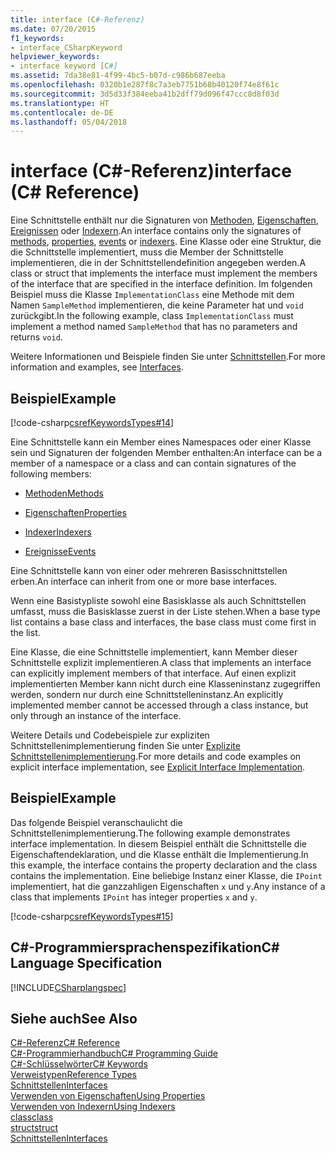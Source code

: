 ```yaml
---
title: interface (C#-Referenz)
ms.date: 07/20/2015
f1_keywords:
- interface_CSharpKeyword
helpviewer_keywords:
- interface keyword [C#]
ms.assetid: 7da38e81-4f99-4bc5-b07d-c986b687eeba
ms.openlocfilehash: 0320b1e287f8c7a3eb7751b68b40120f74e8f61c
ms.sourcegitcommit: 3d5d33f384eeba41b2dff79d096f47ccc8d8f03d
ms.translationtype: HT
ms.contentlocale: de-DE
ms.lasthandoff: 05/04/2018
---
```

# <a name="interface-c-reference"></a><span data-ttu-id="6f4fd-102">interface (C#-Referenz)</span><span class="sxs-lookup"><span data-stu-id="6f4fd-102">interface (C# Reference)</span></span>
<span data-ttu-id="6f4fd-103">Eine Schnittstelle enthält nur die Signaturen von [Methoden](../../../csharp/programming-guide/classes-and-structs/methods.md), [Eigenschaften](../../../csharp/programming-guide/classes-and-structs/properties.md), [Ereignissen](../../../csharp/programming-guide/events/index.md) oder [Indexern](../../../csharp/programming-guide/indexers/index.md).</span><span class="sxs-lookup"><span data-stu-id="6f4fd-103">An interface contains only the signatures of [methods](../../../csharp/programming-guide/classes-and-structs/methods.md), [properties](../../../csharp/programming-guide/classes-and-structs/properties.md), [events](../../../csharp/programming-guide/events/index.md) or [indexers](../../../csharp/programming-guide/indexers/index.md).</span></span> <span data-ttu-id="6f4fd-104">Eine Klasse oder eine Struktur, die die Schnittstelle implementiert, muss die Member der Schnittstelle implementieren, die in der Schnittstellendefinition angegeben werden.</span><span class="sxs-lookup"><span data-stu-id="6f4fd-104">A class or struct that implements the interface must implement the members of the interface that are specified in the interface definition.</span></span> <span data-ttu-id="6f4fd-105">Im folgenden Beispiel muss die Klasse `ImplementationClass` eine Methode mit dem Namen `SampleMethod` implementieren, die keine Parameter hat und `void` zurückgibt.</span><span class="sxs-lookup"><span data-stu-id="6f4fd-105">In the following example, class `ImplementationClass` must implement a method named `SampleMethod` that has no parameters and returns `void`.</span></span>  
  
 <span data-ttu-id="6f4fd-106">Weitere Informationen und Beispiele finden Sie unter [Schnittstellen](../../../csharp/programming-guide/interfaces/index.md).</span><span class="sxs-lookup"><span data-stu-id="6f4fd-106">For more information and examples, see [Interfaces](../../../csharp/programming-guide/interfaces/index.md).</span></span>  
  
## <a name="example"></a><span data-ttu-id="6f4fd-107">Beispiel</span><span class="sxs-lookup"><span data-stu-id="6f4fd-107">Example</span></span>  
 [!code-csharp[csrefKeywordsTypes#14](../../../csharp/language-reference/keywords/codesnippet/CSharp/interface_1.cs)]  
  
 <span data-ttu-id="6f4fd-108">Eine Schnittstelle kann ein Member eines Namespaces oder einer Klasse sein und Signaturen der folgenden Member enthalten:</span><span class="sxs-lookup"><span data-stu-id="6f4fd-108">An interface can be a member of a namespace or a class and can contain signatures of the following members:</span></span>  
  
-   [<span data-ttu-id="6f4fd-109">Methoden</span><span class="sxs-lookup"><span data-stu-id="6f4fd-109">Methods</span></span>](../../../csharp/programming-guide/classes-and-structs/methods.md)  
  
-   [<span data-ttu-id="6f4fd-110">Eigenschaften</span><span class="sxs-lookup"><span data-stu-id="6f4fd-110">Properties</span></span>](../../../csharp/programming-guide/classes-and-structs/using-properties.md)  
  
-   [<span data-ttu-id="6f4fd-111">Indexer</span><span class="sxs-lookup"><span data-stu-id="6f4fd-111">Indexers</span></span>](../../../csharp/programming-guide/indexers/using-indexers.md)  
  
-   [<span data-ttu-id="6f4fd-112">Ereignisse</span><span class="sxs-lookup"><span data-stu-id="6f4fd-112">Events</span></span>](../../../csharp/language-reference/keywords/event.md)  
  
 <span data-ttu-id="6f4fd-113">Eine Schnittstelle kann von einer oder mehreren Basisschnittstellen erben.</span><span class="sxs-lookup"><span data-stu-id="6f4fd-113">An interface can inherit from one or more base interfaces.</span></span>  
  
 <span data-ttu-id="6f4fd-114">Wenn eine Basistypliste sowohl eine Basisklasse als auch Schnittstellen umfasst, muss die Basisklasse zuerst in der Liste stehen.</span><span class="sxs-lookup"><span data-stu-id="6f4fd-114">When a base type list contains a base class and interfaces, the base class must come first in the list.</span></span>  
  
 <span data-ttu-id="6f4fd-115">Eine Klasse, die eine Schnittstelle implementiert, kann Member dieser Schnittstelle explizit implementieren.</span><span class="sxs-lookup"><span data-stu-id="6f4fd-115">A class that implements an interface can explicitly implement members of that interface.</span></span> <span data-ttu-id="6f4fd-116">Auf einen explizit implementierten Member kann nicht durch eine Klasseninstanz zugegriffen werden, sondern nur durch eine Schnittstelleninstanz.</span><span class="sxs-lookup"><span data-stu-id="6f4fd-116">An explicitly implemented member cannot be accessed through a class instance, but only through an instance of the interface.</span></span>  
  
 <span data-ttu-id="6f4fd-117">Weitere Details und Codebeispiele zur expliziten Schnittstellenimplementierung finden Sie unter [Explizite Schnittstellenimplementierung](../../../csharp/programming-guide/interfaces/explicit-interface-implementation.md).</span><span class="sxs-lookup"><span data-stu-id="6f4fd-117">For more details and code examples on explicit interface implementation, see [Explicit Interface Implementation](../../../csharp/programming-guide/interfaces/explicit-interface-implementation.md).</span></span>  
  
## <a name="example"></a><span data-ttu-id="6f4fd-118">Beispiel</span><span class="sxs-lookup"><span data-stu-id="6f4fd-118">Example</span></span>  
 <span data-ttu-id="6f4fd-119">Das folgende Beispiel veranschaulicht die Schnittstellenimplementierung.</span><span class="sxs-lookup"><span data-stu-id="6f4fd-119">The following example demonstrates interface implementation.</span></span> <span data-ttu-id="6f4fd-120">In diesem Beispiel enthält die Schnittstelle die Eigenschaftendeklaration, und die Klasse enthält die Implementierung.</span><span class="sxs-lookup"><span data-stu-id="6f4fd-120">In this example, the interface contains the property declaration and the class contains the implementation.</span></span> <span data-ttu-id="6f4fd-121">Eine beliebige Instanz einer Klasse, die `IPoint` implementiert, hat die ganzzahligen Eigenschaften `x` und `y`.</span><span class="sxs-lookup"><span data-stu-id="6f4fd-121">Any instance of a class that implements `IPoint` has integer properties `x` and `y`.</span></span>  
  
 [!code-csharp[csrefKeywordsTypes#15](../../../csharp/language-reference/keywords/codesnippet/CSharp/interface_2.cs)]  
  
## <a name="c-language-specification"></a><span data-ttu-id="6f4fd-122">C#-Programmiersprachenspezifikation</span><span class="sxs-lookup"><span data-stu-id="6f4fd-122">C# Language Specification</span></span>  
 [!INCLUDE[CSharplangspec](~/includes/csharplangspec-md.md)]  
  
## <a name="see-also"></a><span data-ttu-id="6f4fd-123">Siehe auch</span><span class="sxs-lookup"><span data-stu-id="6f4fd-123">See Also</span></span>  
 [<span data-ttu-id="6f4fd-124">C#-Referenz</span><span class="sxs-lookup"><span data-stu-id="6f4fd-124">C# Reference</span></span>](../../../csharp/language-reference/index.md)  
 [<span data-ttu-id="6f4fd-125">C#-Programmierhandbuch</span><span class="sxs-lookup"><span data-stu-id="6f4fd-125">C# Programming Guide</span></span>](../../../csharp/programming-guide/index.md)  
 [<span data-ttu-id="6f4fd-126">C#-Schlüsselwörter</span><span class="sxs-lookup"><span data-stu-id="6f4fd-126">C# Keywords</span></span>](../../../csharp/language-reference/keywords/index.md)  
 [<span data-ttu-id="6f4fd-127">Verweistypen</span><span class="sxs-lookup"><span data-stu-id="6f4fd-127">Reference Types</span></span>](../../../csharp/language-reference/keywords/reference-types.md)  
 [<span data-ttu-id="6f4fd-128">Schnittstellen</span><span class="sxs-lookup"><span data-stu-id="6f4fd-128">Interfaces</span></span>](../../../csharp/programming-guide/interfaces/index.md)  
 [<span data-ttu-id="6f4fd-129">Verwenden von Eigenschaften</span><span class="sxs-lookup"><span data-stu-id="6f4fd-129">Using Properties</span></span>](../../../csharp/programming-guide/classes-and-structs/using-properties.md)  
 [<span data-ttu-id="6f4fd-130">Verwenden von Indexern</span><span class="sxs-lookup"><span data-stu-id="6f4fd-130">Using Indexers</span></span>](../../../csharp/programming-guide/indexers/using-indexers.md)  
 [<span data-ttu-id="6f4fd-131">class</span><span class="sxs-lookup"><span data-stu-id="6f4fd-131">class</span></span>](../../../csharp/language-reference/keywords/class.md)  
 [<span data-ttu-id="6f4fd-132">struct</span><span class="sxs-lookup"><span data-stu-id="6f4fd-132">struct</span></span>](../../../csharp/language-reference/keywords/struct.md)  
 [<span data-ttu-id="6f4fd-133">Schnittstellen</span><span class="sxs-lookup"><span data-stu-id="6f4fd-133">Interfaces</span></span>](../../../csharp/programming-guide/interfaces/index.md)
